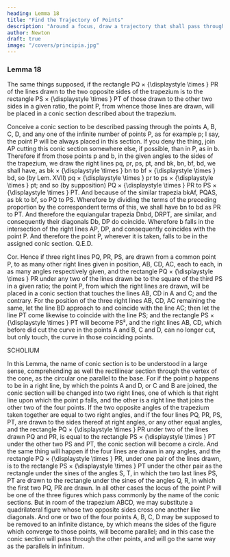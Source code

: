 ```yaml
---
heading: Lemma 18
title: "Find the Trajectory of Points"
description: "Around a focus, draw a trajectory that shall pass through given points and touch right Hues given by position"
author: Newton
draft: true
image: "/covers/principia.jpg"
---
```




### Lemma 18


The same things supposed, if the rectangle PQ 
×
{\displaystyle \times } PR of the lines drawn to the two opposite sides of the trapezium is to the rectangle PS 
×
{\displaystyle \times } PT of those drawn to the other two sides in a given ratio, the point P, from whence those lines are drawn, will be placed in a conic section described about the trapezium.

Conceive a conic section to be described passing through the points A, B, C, D, and any one of the infinite number of points P, as for example p; I say, the point P will be always placed in this section. If you deny the thing, join AP cutting this conic section somewhere else, if possible, than in P, as in b. Therefore if from those points p and b, in the given angles to the sides of the trapezium, we draw the right lines pq, pr, ps, pt, and bk, bn, bf, bd, we shall have, as bk 
×
{\displaystyle \times } bn to bf 
×
{\displaystyle \times } bd, so (by Lem. XVII) pq 
×
{\displaystyle \times } pr to ps 
×
{\displaystyle \times } pt; and so (by supposition) PQ 
×
{\displaystyle \times } PR to PS 
×
{\displaystyle \times } PT. And because of the similar trapezia bkAf, PQAS, as bk to bf, so PQ to PS. Wherefore by dividing the terms of the preceding proportion by the correspondent terms of this, we shall have bn to bd as PR to PT. And therefore the equiangular trapezia Dnbd, DRPT, are similar, and consequently their diagonals Db, DP do coincide. Wherefore b falls in the intersection of the right lines AP, DP, and consequently coincides with the point P. And therefore the point P, wherever it is taken, falls to be in the assigned conic section.   Q.E.D.

Cor. Hence if three right lines PQ, PR, PS, are drawn from a common point P, to as many other right lines given in position, AB, CD, AC, each to each, in as many angles respectively given, and the rectangle PQ 
×
{\displaystyle \times } PR under any two of the lines drawn be to the square of the third PS in a given ratio; the point P, from which the right lines are drawn, will be placed in a conic section that touches the lines AB, CD in A and C; and the contrary. For the position of the three right lines AB, CD, AC remaining the same, let the line BD approach to and coincide with the line AC; then let the line PT come likewise to coincide with the line PS; and the rectangle PS 
×
{\displaystyle \times } PT will become PS², and the right lines AB, CD, which before did cut the curve in the points A and B, C and D, can no longer cut, but only touch, the curve in those coinciding points.


SCHOLIUM 

In this Lemma, the name of conic section is to be understood in a large sense, comprehending as well the rectilinear section through the vertex of the cone, as the circular one parallel to the base. For if the point p happens to be in a right line, by which the points A and D, or C and B are joined, the conic section will be changed into two right lines, one of which is that right line upon which the point p falls, and the other is a right line that joins the other two of the four points. If the two opposite angles of the trapezium taken together are equal to two right angles, and if the four lines PQ, PR, PS, PT, are drawn to the sides thereof at right angles, or any other equal angles, and the rectangle PQ 
×
{\displaystyle \times } PR under two of the lines drawn PQ and PR, is equal to the rectangle PS 
×
{\displaystyle \times } PT under the other two PS and PT, the conic section will become a circle. And the same thing will happen if the four lines are drawn in any angles, and the rectangle PQ 
×
{\displaystyle \times } PR, under one pair of the lines drawn, is to the rectangle PS 
×
{\displaystyle \times } PT under the other pair as the rectangle under the sines of the angles S, T, in which the two last lines PS, PT are drawn to the rectangle under the sines of the angles Q, R, in which the first two PQ, PR are drawn. In all other cases the locus of the point P will be one of the three figures which pass commonly by the name of the conic sections. But in room of the trapezium ABCD, we may substitute a quadrilateral figure whose two opposite sides cross one another like diagonals. And one or two of the four points A, B, C, D may be supposed to be removed to an infinite distance, by which means the sides of the figure which converge to those points, will become parallel; and in this case the conic section will pass through the other points, and will go the same way as the parallels in infinitum.

